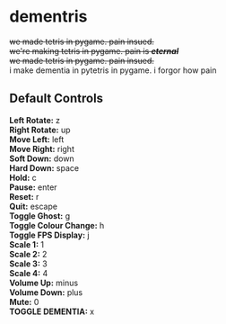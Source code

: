 # dementris
~~we made tetris in pygame. pain insued.~~\
~~we're making tetris in pygame. pain is ***eternal***~~\
~~we made tetris in pygame. pain insued.~~\
i make dementia in pytetris in pygame. i forgor how pain

## Default Controls
**Left Rotate:** z\
**Right Rotate:** up\
**Move Left:** left\
**Move Right:** right\
**Soft Down:** down\
**Hard Down:** space\
**Hold:** c\
**Pause:** enter\
**Reset:** r\
**Quit:** escape\
**Toggle Ghost:** g\
**Toggle Colour Change:** h\
**Toggle FPS Display:** j\
**Scale 1:** 1\
**Scale 2:** 2\
**Scale 3:** 3\
**Scale 4:** 4\
**Volume Up:** minus\
**Volume Down:** plus\
**Mute:** 0\
**TOGGLE DEMENTIA:** x

